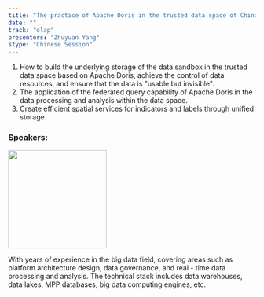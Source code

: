 ```yaml
---
title: "The practice of Apache Doris in the trusted data space of China Unicom Digital Intelligence Company"
date: ""
track: "olap"
presenters: "Zhuyuan Yang"
stype: "Chinese Session"
--- 
```


1. How to build the underlying storage of the data sandbox in the trusted data space based on Apache Doris, achieve the control of data resources, and ensure that the data is "usable but invisible".
2. The application of the federated query capability of Apache Doris in the data processing and analysis within the data space.
3. Create efficient spatial services for indicators and labels through unified storage.

### Speakers:

<img src="https://sessionize.com/image/5d06-400o400o1-wxrDUigYrcBYqti74xPWTY.jpg" width="200" /><br/>

With years of experience in the big data field, covering areas such as platform architecture design, data governance, and real - time data processing and analysis. The technical stack includes data warehouses, data lakes, MPP databases, big data computing engines, etc.